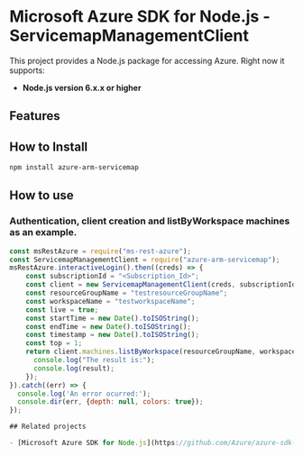 # Microsoft Azure SDK for Node.js - ServicemapManagementClient
This project provides a Node.js package for accessing Azure. Right now it supports:
- **Node.js version 6.x.x or higher**

## Features


## How to Install

```bash
npm install azure-arm-servicemap
```

## How to use

### Authentication, client creation and listByWorkspace machines as an example.

```javascript
const msRestAzure = require("ms-rest-azure");
const ServicemapManagementClient = require("azure-arm-servicemap");
msRestAzure.interactiveLogin().then((creds) => {
    const subscriptionId = "<Subscription_Id>";
    const client = new ServicemapManagementClient(creds, subscriptionId);
    const resourceGroupName = "testresourceGroupName";
    const workspaceName = "testworkspaceName";
    const live = true;
    const startTime = new Date().toISOString();
    const endTime = new Date().toISOString();
    const timestamp = new Date().toISOString();
    const top = 1;
    return client.machines.listByWorkspace(resourceGroupName, workspaceName, live, startTime, endTime, timestamp, top).then((result) => {
      console.log("The result is:");
      console.log(result);
    });
}).catch((err) => {
  console.log('An error ocurred:');
  console.dir(err, {depth: null, colors: true});
});

## Related projects

- [Microsoft Azure SDK for Node.js](https://github.com/Azure/azure-sdk-for-node)
